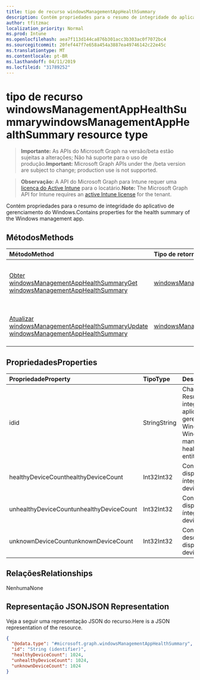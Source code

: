 ```yaml
---
title: tipo de recurso windowsManagementAppHealthSummary
description: Contém propriedades para o resumo de integridade do aplicativo de gerenciamento do Windows.
author: tfitzmac
localization_priority: Normal
ms.prod: Intune
ms.openlocfilehash: aea7f113d144ca876b301acc3b303ac0f7072bc4
ms.sourcegitcommit: 20fef447f7e658a454a3887ea49746142c22e45c
ms.translationtype: MT
ms.contentlocale: pt-BR
ms.lasthandoff: 04/11/2019
ms.locfileid: "31789252"
---
```

# <a name="windowsmanagementapphealthsummary-resource-type"></a><span data-ttu-id="1c295-103">tipo de recurso windowsManagementAppHealthSummary</span><span class="sxs-lookup"><span data-stu-id="1c295-103">windowsManagementAppHealthSummary resource type</span></span>

> <span data-ttu-id="1c295-104">**Importante:** As APIs do Microsoft Graph na versão/beta estão sujeitas a alterações; Não há suporte para o uso de produção.</span><span class="sxs-lookup"><span data-stu-id="1c295-104">**Important:** Microsoft Graph APIs under the /beta version are subject to change; production use is not supported.</span></span>

> <span data-ttu-id="1c295-105">**Observação:** A API do Microsoft Graph para Intune requer uma [licença do Active Intune](https://go.microsoft.com/fwlink/?linkid=839381) para o locatário.</span><span class="sxs-lookup"><span data-stu-id="1c295-105">**Note:** The Microsoft Graph API for Intune requires an [active Intune license](https://go.microsoft.com/fwlink/?linkid=839381) for the tenant.</span></span>

<span data-ttu-id="1c295-106">Contém propriedades para o resumo de integridade do aplicativo de gerenciamento do Windows.</span><span class="sxs-lookup"><span data-stu-id="1c295-106">Contains properties for the health summary of the Windows management app.</span></span>

## <a name="methods"></a><span data-ttu-id="1c295-107">Métodos</span><span class="sxs-lookup"><span data-stu-id="1c295-107">Methods</span></span>
|<span data-ttu-id="1c295-108">Método</span><span class="sxs-lookup"><span data-stu-id="1c295-108">Method</span></span>|<span data-ttu-id="1c295-109">Tipo de retorno</span><span class="sxs-lookup"><span data-stu-id="1c295-109">Return Type</span></span>|<span data-ttu-id="1c295-110">Descrição</span><span class="sxs-lookup"><span data-stu-id="1c295-110">Description</span></span>|
|:---|:---|:---|
|[<span data-ttu-id="1c295-111">Obter windowsManagementAppHealthSummary</span><span class="sxs-lookup"><span data-stu-id="1c295-111">Get windowsManagementAppHealthSummary</span></span>](../api/intune-devices-windowsmanagementapphealthsummary-get.md)|[<span data-ttu-id="1c295-112">windowsManagementAppHealthSummary</span><span class="sxs-lookup"><span data-stu-id="1c295-112">windowsManagementAppHealthSummary</span></span>](../resources/intune-devices-windowsmanagementapphealthsummary.md)|<span data-ttu-id="1c295-113">Leia as propriedades e as relações do objeto [windowsManagementAppHealthSummary](../resources/intune-devices-windowsmanagementapphealthsummary.md) .</span><span class="sxs-lookup"><span data-stu-id="1c295-113">Read properties and relationships of the [windowsManagementAppHealthSummary](../resources/intune-devices-windowsmanagementapphealthsummary.md) object.</span></span>|
|[<span data-ttu-id="1c295-114">Atualizar windowsManagementAppHealthSummary</span><span class="sxs-lookup"><span data-stu-id="1c295-114">Update windowsManagementAppHealthSummary</span></span>](../api/intune-devices-windowsmanagementapphealthsummary-update.md)|[<span data-ttu-id="1c295-115">windowsManagementAppHealthSummary</span><span class="sxs-lookup"><span data-stu-id="1c295-115">windowsManagementAppHealthSummary</span></span>](../resources/intune-devices-windowsmanagementapphealthsummary.md)|<span data-ttu-id="1c295-116">Atualiza as propriedades de um objeto [windowsManagementAppHealthSummary](../resources/intune-devices-windowsmanagementapphealthsummary.md) .</span><span class="sxs-lookup"><span data-stu-id="1c295-116">Update the properties of a [windowsManagementAppHealthSummary](../resources/intune-devices-windowsmanagementapphealthsummary.md) object.</span></span>|

## <a name="properties"></a><span data-ttu-id="1c295-117">Propriedades</span><span class="sxs-lookup"><span data-stu-id="1c295-117">Properties</span></span>
|<span data-ttu-id="1c295-118">Propriedade</span><span class="sxs-lookup"><span data-stu-id="1c295-118">Property</span></span>|<span data-ttu-id="1c295-119">Tipo</span><span class="sxs-lookup"><span data-stu-id="1c295-119">Type</span></span>|<span data-ttu-id="1c295-120">Descrição</span><span class="sxs-lookup"><span data-stu-id="1c295-120">Description</span></span>|
|:---|:---|:---|
|<span data-ttu-id="1c295-121">id</span><span class="sxs-lookup"><span data-stu-id="1c295-121">id</span></span>|<span data-ttu-id="1c295-122">String</span><span class="sxs-lookup"><span data-stu-id="1c295-122">String</span></span>|<span data-ttu-id="1c295-123">Chave da entidade de Resumo de integridade do aplicativo de gerenciamento do Windows.</span><span class="sxs-lookup"><span data-stu-id="1c295-123">Key of the Windows management app health summary entity.</span></span>|
|<span data-ttu-id="1c295-124">healthyDeviceCount</span><span class="sxs-lookup"><span data-stu-id="1c295-124">healthyDeviceCount</span></span>|<span data-ttu-id="1c295-125">Int32</span><span class="sxs-lookup"><span data-stu-id="1c295-125">Int32</span></span>|<span data-ttu-id="1c295-126">Contagem de dispositivos íntegros.</span><span class="sxs-lookup"><span data-stu-id="1c295-126">Healthy device count.</span></span>|
|<span data-ttu-id="1c295-127">unhealthyDeviceCount</span><span class="sxs-lookup"><span data-stu-id="1c295-127">unhealthyDeviceCount</span></span>|<span data-ttu-id="1c295-128">Int32</span><span class="sxs-lookup"><span data-stu-id="1c295-128">Int32</span></span>|<span data-ttu-id="1c295-129">Contagem de dispositivos não íntegros.</span><span class="sxs-lookup"><span data-stu-id="1c295-129">Unhealthy device count.</span></span>|
|<span data-ttu-id="1c295-130">unknownDeviceCount</span><span class="sxs-lookup"><span data-stu-id="1c295-130">unknownDeviceCount</span></span>|<span data-ttu-id="1c295-131">Int32</span><span class="sxs-lookup"><span data-stu-id="1c295-131">Int32</span></span>|<span data-ttu-id="1c295-132">Contagem desconhecida de dispositivos.</span><span class="sxs-lookup"><span data-stu-id="1c295-132">Unknown device count.</span></span>|

## <a name="relationships"></a><span data-ttu-id="1c295-133">Relações</span><span class="sxs-lookup"><span data-stu-id="1c295-133">Relationships</span></span>
<span data-ttu-id="1c295-134">Nenhuma</span><span class="sxs-lookup"><span data-stu-id="1c295-134">None</span></span>

## <a name="json-representation"></a><span data-ttu-id="1c295-135">Representação JSON</span><span class="sxs-lookup"><span data-stu-id="1c295-135">JSON Representation</span></span>
<span data-ttu-id="1c295-136">Veja a seguir uma representação JSON do recurso.</span><span class="sxs-lookup"><span data-stu-id="1c295-136">Here is a JSON representation of the resource.</span></span>
<!-- {
  "blockType": "resource",
  "keyProperty": "id",
  "@odata.type": "microsoft.graph.windowsManagementAppHealthSummary"
}
-->
``` json
{
  "@odata.type": "#microsoft.graph.windowsManagementAppHealthSummary",
  "id": "String (identifier)",
  "healthyDeviceCount": 1024,
  "unhealthyDeviceCount": 1024,
  "unknownDeviceCount": 1024
}
```






